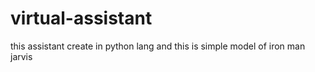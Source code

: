 # virtual-assistant
this assistant create in python lang and this is simple model of iron man jarvis 
